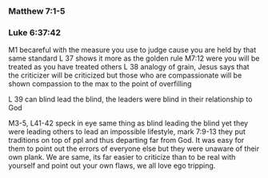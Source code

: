 ### Matthew 7:1-5
### Luke 6:37:42


M1 becareful with the measure you use to judge cause you are held by that same standard 
L 37 shows it more as the golden rule M7:12 were you will be treated as you have treated others 
L 38 analogy of grain, Jesus says that the criticizer will be criticized but those who are compassionate will be shown compassion to the max to the point of overfilling

L 39 can blind lead the blind, the leaders were blind in their relationship to God 

M3-5, L41-42 speck in eye same thing as blind leading the blind yet they were leading others to lead an impossible lifestyle, mark 7:9-13 they put traditions on top of ppl and thus departing far from God. It was easy for them to point out the errors of everyone else but they were unaware of their own plank. We are same, its far easier to criticize than to be real with yourself and point out your own flaws, we all love ego tripping. 
